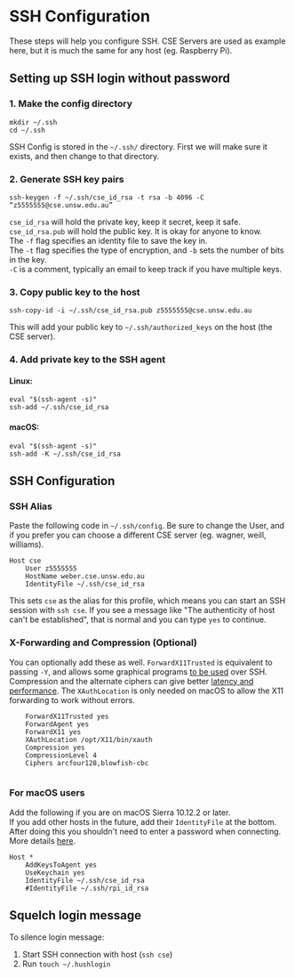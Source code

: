 # SSH Configuration
These steps will help you configure SSH. CSE Servers are used as example here, but it is much the same for any host (eg. Raspberry Pi).

## Setting up SSH login without password

### 1. Make the config directory
```shell
mkdir ~/.ssh
cd ~/.ssh
```
SSH Config is stored in the `~/.ssh/` directory.
First we will make sure it exists, and then change to that directory.

### 2. Generate SSH key pairs
```shell
ssh-keygen -f ~/.ssh/cse_id_rsa -t rsa -b 4096 -C “z5555555@cse.unsw.edu.au”
```
`cse_id_rsa` will hold the private key, keep it secret, keep it safe.  
`cse_id_rsa.pub` will hold the public key. It is okay for anyone to know.  
The `-f` flag specifies an identity file to save the key in.  
The `-t` flag specifies the type of encryption, and `-b` sets the number of bits in the key.  
`-C` is a comment, typically an email to keep track if you have multiple keys.  

### 3. Copy public key to the host
```shell
ssh-copy-id -i ~/.ssh/cse_id_rsa.pub z5555555@cse.unsw.edu.au
```
This will add your public key to `~/.ssh/authorized_keys` on the host (the CSE server).

### 4. Add private key to the SSH agent
#### Linux:
```shell
eval "$(ssh-agent -s)"
ssh-add ~/.ssh/cse_id_rsa
```

#### macOS:
```shell
eval "$(ssh-agent -s)"
ssh-add -K ~/.ssh/cse_id_rsa
```


## SSH Configuration
### SSH Alias
Paste the following code in `~/.ssh/config`. Be sure to change the User, and if you prefer you can choose a different CSE server (eg. wagner, weill, williams).
```shell
Host cse
    User z5555555
    HostName weber.cse.unsw.edu.au
    IdentityFile ~/.ssh/cse_id_rsa
```
This sets `cse` as the alias for this profile, which means you can start an SSH session with `ssh cse`. If you see a message like "The authenticity of host can't be established", that is normal and you can type `yes` to continue.

### X-Forwarding and Compression (Optional)
You can optionally add these as well. `ForwardX11Trusted` is equivalent to passing `-Y`, and allows some graphical programs [to be used](https://www.seas.upenn.edu/cets/answers/x11-forwarding.html) over SSH.  
Compression and the alternate ciphers can give better [latency and performance](http://xmodulo.com/how-to-speed-up-x11-forwarding-in-ssh.html). The `XAuthLocation` is only needed on macOS to allow the X11 forwarding to work without errors.
```shell
    ForwardX11Trusted yes
    ForwardAgent yes
    ForwardX11 yes
    XAuthLocation /opt/X11/bin/xauth
    Compression yes
    CompressionLevel 4
    Ciphers arcfour128,blowfish-cbc
    
```

### For macOS users
Add the following if you are on macOS Sierra 10.12.2 or later.  
If you add other hosts in the future, add their `IdentityFile` at the bottom.  
After doing this you shouldn't need to enter a password when connecting.  
More details [here](https://github.com/jirsbek/SSH-keys-in-macOS-Sierra-keychain).  
```shell
Host *
    AddKeysToAgent yes
    UseKeychain yes
    IdentityFile ~/.ssh/cse_id_rsa
    #IdentityFile ~/.ssh/rpi_id_rsa

```


## Squelch login message
To silence login message:  
1. Start SSH connection with host (`ssh cse`)
3. Run `touch ~/.hushlogin`
